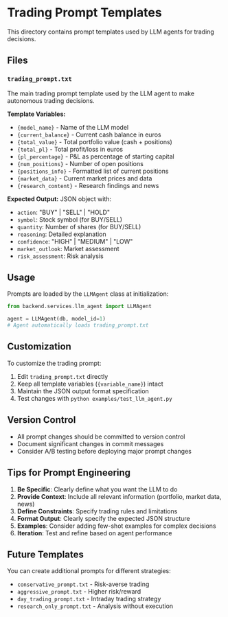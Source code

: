 # Trading Prompt Templates

This directory contains prompt templates used by LLM agents for trading decisions.

## Files

### `trading_prompt.txt`
The main trading prompt template used by the LLM agent to make autonomous trading decisions.

**Template Variables:**
- `{model_name}` - Name of the LLM model
- `{current_balance}` - Current cash balance in euros
- `{total_value}` - Total portfolio value (cash + positions)
- `{total_pl}` - Total profit/loss in euros
- `{pl_percentage}` - P&L as percentage of starting capital
- `{num_positions}` - Number of open positions
- `{positions_info}` - Formatted list of current positions
- `{market_data}` - Current market prices and data
- `{research_content}` - Research findings and news

**Expected Output:**
JSON object with:
- `action`: "BUY" | "SELL" | "HOLD"
- `symbol`: Stock symbol (for BUY/SELL)
- `quantity`: Number of shares (for BUY/SELL)
- `reasoning`: Detailed explanation
- `confidence`: "HIGH" | "MEDIUM" | "LOW"
- `market_outlook`: Market assessment
- `risk_assessment`: Risk analysis

## Usage

Prompts are loaded by the `LLMAgent` class at initialization:

```python
from backend.services.llm_agent import LLMAgent

agent = LLMAgent(db, model_id=1)
# Agent automatically loads trading_prompt.txt
```

## Customization

To customize the trading prompt:

1. Edit `trading_prompt.txt` directly
2. Keep all template variables (`{variable_name}`) intact
3. Maintain the JSON output format specification
4. Test changes with `python examples/test_llm_agent.py`

## Version Control

- All prompt changes should be committed to version control
- Document significant changes in commit messages
- Consider A/B testing before deploying major prompt changes

## Tips for Prompt Engineering

1. **Be Specific**: Clearly define what you want the LLM to do
2. **Provide Context**: Include all relevant information (portfolio, market data, news)
3. **Define Constraints**: Specify trading rules and limitations
4. **Format Output**: Clearly specify the expected JSON structure
5. **Examples**: Consider adding few-shot examples for complex decisions
6. **Iteration**: Test and refine based on agent performance

## Future Templates

You can create additional prompts for different strategies:
- `conservative_prompt.txt` - Risk-averse trading
- `aggressive_prompt.txt` - Higher risk/reward
- `day_trading_prompt.txt` - Intraday trading strategy
- `research_only_prompt.txt` - Analysis without execution
